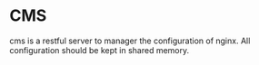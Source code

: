 # CMS

cms is a restful server to manager the configuration of nginx. All configuration should be kept in shared memory.



